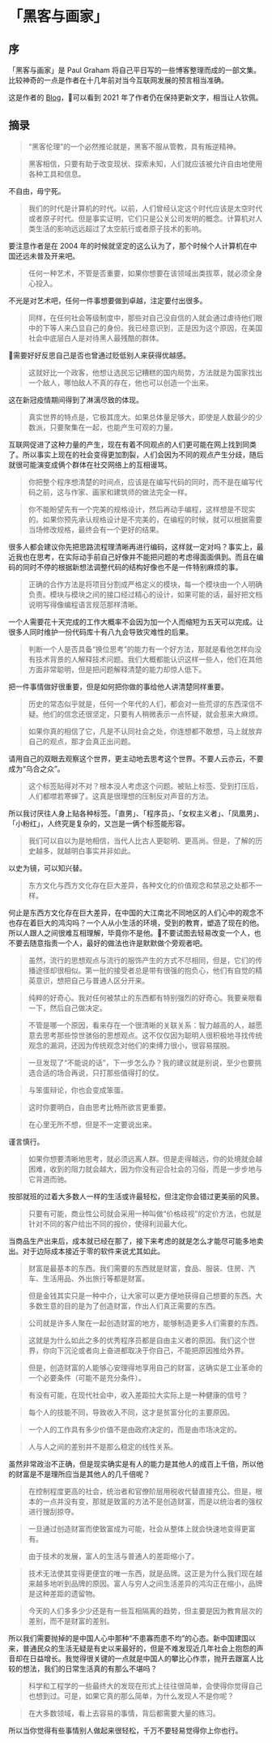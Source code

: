 # 「黑客与画家」

## 序
「黑客与画家」是 Paul Graham 将自己平日写的一些博客整理而成的一部文集。比较神奇的一点是作者在十几年前对当今互联网发展的预言相当准确。  

这是作者的 [Blog](http://paulgraham.com/index.html)，可以看到 2021 年了作者仍在保持更新文字，相当让人钦佩。

## 摘录
> “黑客伦理”的一个必然推论就是，黑客不服从管教，具有叛逆精神。

> 黑客相信，只要有助于改变现状、探索未知，人们就应该被允许自由地使用各种工具和信息。

不自由，毋宁死。

> 我们的时代是计算机的时代。以前，人们曾经认定这个时代应该是太空时代或者原子时代。但是事实证明，它们只是公关公司发明的概念。计算机对人类生活的影响远远超过了太空航行或者原子技术的影响。

要注意作者是在 2004 年的时候就坚定的这么认为了，那个时候个人计算机在中国还远未普及开来吧。

> 任何一种艺术，不管是否重要，如果你想要在该领域出类拔萃，就必须全身心投入。

不光是对艺术吧，任何一件事想要做到卓越，注定要付出很多。

> 同样，在任何社会等级制度中，那些对自己没自信的人就会通过虐待他们眼中的下等人来凸显自己的身份。我已经意识到，正是因为这个原因，在美国社会中底层白人是对待黑人最残酷的群体。

需要好好反思自己是否也曾通过贬低别人来获得优越感。

> 这就好比一个政客，他想让选民忘记糟糕的国内局势，方法就是为国家找出一个敌人，哪怕敌人不真的存在，他也可以创造一个出来。

这在新冠疫情期间得到了淋漓尽致的体现。

> 真实世界的特点是，它极其庞大。如果总体量足够大，即使是人数最少的少数派，只要聚集在一起，也能产生可观的力量。

互联网促进了这种力量的产生，现在有着不同观点的人们更可能在网上找到同类了。所以事实上现在的社会变得更加割裂，人们会因为不同的观点产生分歧，随后就很可能演变成俩个群体在社交网络上的互相谩骂。

> 你把整个程序想清楚的时间点，应该是在编写代码的同时，而不是在编写代码之前，这与作家、画家和建筑师的做法完全一样。

> 你不能盼望先有一个完美的规格设计，然后再动手编程，这样想是不现实的。如果你预先承认规格设计是不完美的，在编程的时候，就可以根据需要当场修改规格，最终会有一个更好的结果。

很多人都会建议你先把思路流程理清晰再进行编码，这样就一定对吗？事实上，最近我也在思考，在实际动手前自己好像并不能把问题的考虑得面面俱到。而且在编码的同时不停的根据新想法调整代码的结构好像也不是一件特别麻烦的事。

> 正确的合作方法是将项目分割成严格定义的模块，每一个模块由一个人明确负责。模块与模块之间的接口经过精心的设计，如果可能的话，最好把文档说明写得像编程语言规范那样清晰。

一个人需要花十天完成的工作大概率不会因为加一个人而缩短为五天可以完成。让很多人同时维护一份代码库十有八九会导致灾难性的后果。

> 判断一个人是否具备“换位思考”的能力有一个好方法，那就是看他怎样向没有技术背景的人解释技术问题。我们大概都能认识这样一些人，他们在其他方面非常聪明，但是把问题解释清楚的能力却惊人低下。

把一件事情做好很重要，但是如何把你做的事给他人讲清楚同样重要。

> 历史的常态似乎就是，任何一个年代的人们，都会对一些荒谬的东西深信不疑。他们的信念还很坚定，只要有人稍微表示一点怀疑，就会惹来大麻烦。

> 如果你真的相信了它，凡是不认同社会之处，你连想都不敢想，马上就放弃自己的观点，那才会真正出问题。

请用自己的双眼去观察这个世界，更主动地去思考这个世界。不要人云亦云，不要成为“乌合之众”。

> 这个标签贴得对不对？根本没人考虑这个问题。被贴上标签、受到打压后，人们都噤若寒蝉了。这真是很理想的压制反对声音的方法。

所以我讨厌往人身上贴各种标签。「直男」、「程序员」、「女权主义者」、「凤凰男」、「小粉红」，人终究是复杂的，又岂是一俩个标签能形容。

> 我们可以自以为是地相信，当代人比古人更聪明、更高尚。但是，了解的历史越多，就越明白事实并非如此。

以史为镜，可以知兴替。

> 东方文化与西方文化存在巨大差异，各种文化的价值观念和禁忌之处都不一样。

何止是东西方文化存在巨大差异，在中国的大江南北不同地区的人们心中的观念不也存在着巨大的鸿沟吗？一个人从小生活的环境，受到的教育，塑造了现在的他。所以人跟人之间很难互相理解，毕竟你不是他。不要试图去轻易改变一个人，也不要去随意指责一个人，最好的做法也许是默默做个旁观者吧。

> 虽然，流行的思想观点与流行的服饰产生的方式不尽相同，但是，它们的传播途径却很相似。第一批的接受者总是带有很强的抱负心，他们有自觉的精英意识，想把自己与普通人区分开来。

> 纯粹的好奇心。我对任何被禁止的东西都有特别强烈的好奇心。我要亲眼看一下，然后自己做决定。

> 不管是哪一个原因，看来存在一个很清晰的关联关系：智力越高的人，越愿意去思考那些惊世骇俗的思想观点。这不仅仅因为聪明人很积极地寻找传统观念的漏洞，还因为传统观念对他们的束缚力很小，很容易摆脱。

> 一旦发现了“不能说的话”，下一步怎么办？我的建议就是别说，至少也要挑选合适的场合再说，只打那些值得打的仗。

> 与笨蛋辩论，你也会变成笨蛋。

> 这时你要明白，自由思考比畅所欲言更重要。

> 在心里无所不想，但是不一定要说出来。

谨言慎行。

> 如果你想要清晰地思考，就必须远离人群。但是走得越远，你的处境就会越困难，收到的阻力就会越大，因为你没有迎合社会的习俗，而是一步步地与它背道而驰。

按部就班的过着大多数人一样的生活或许最轻松，但注定你会错过更美丽的风景。

> 只要有可能，商业性公司就会采用一种叫做“价格歧视”的定价方法，也就是针对不同的客户给出不同的报价，使得利润最大化。

当商品生产出来后，成本就已经在那了，接下来考虑的就是怎么才能尽可能多地卖出。对于边际成本接近于零的软件来说尤其如此。

> 财富是最基本的东西。我们需要的东西就是财富，食品、服装、住房、汽车、生活用品、外出旅行等都是财富。

> 但是金钱其实只是一种中介，让大家可以更方便地获得自己想要的东西。大多数生意的目的是为了创造财富，作出人们真正需要的东西。

> 公司就是许多人聚在一起创造财富的地方，能够制造更多人们需要的东西。

> 这就是为什么如此之多的优秀程序员都是自由主义者的原因。我们这个世界，你向下沉沦或者向上奋进都取决于你自己，不能把原因推给外界。

> 但是，创造财富的人能够心安理得地享用自己的财富，这确实是工业革命的一个必要条件（可能不是充分条件）。

> 有没有可能，在现代社会中，收入差距拉大实际上是一种健康的信号？

> 每个人的技能不同，导致收入不同，这才是贫富分化的主要原因。

> 一个人的工作具有多少价值不是由政府决定的，而是由市场决定的。

> 人与人之间的差别并不是那么稳定的线性关系。

虽然非常政治不正确，但是现实确实是有人的能力是其他人的成百上千倍，所以他的财富是不是理所应当是其他人的几千倍呢？

> 在控制程度更高的社会，统治者和官僚阶层用税收代替直接充公。但是，根本的一点并没有变，那就是致富的方法不是创造财富，而是以统治者的强权进行搜刮掠夺。

> 一旦通过创造财富而使致富成为可能，社会从整体上就会快速地变得更富有。

> 由于技术的发展，富人的生活与普通人的差距缩小了。

> 技术无法使其变得更便宜的唯一东西，就是品牌。这正是为什么我们现在越来越多地听到品牌的原因。富人与穷人之间生活差异的鸿沟正在缩小，品牌是这种差距的遗留物。

> 今天的人们多多少少还是有一些互相隔离的趋势，但主要是因为教育层次的差别，而不是财富的差别。

所以我们需要抛掉的是中国人心中那种“不患寡而患不均”的心态。新中国建国以来，普通民众的生活无疑是有史以来最好的，但是不难发现近几年社会上抱怨的声音却在日益增长。我觉得很关键的一点就是中国人的攀比心作祟，抛开去跟富人比较的想法，我们的日常生活真的有那么不堪吗？

> 科学和工程学的一些最终大的发现在形式上往往很简单，会使得你觉得自己也想到过。可是，如果它真的那么简单，为什么发现人不是你呢？

> 在大多数领域，看上去容易的事情，背后都需要大量的练习。

所以当你觉得有些事情别人做起来很轻松，千万不要轻易觉得你上你也行。